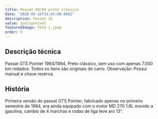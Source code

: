 ```yaml
---
title: Passat 84/84 preto clássico
date: "2020-05-16T14:45:00.000Z"
description: Passat 25
value: Indisponível
featuredImage: Foto 1.jpeg
order: 9
---
```


## Descrição técnica

Passat GTS Pointer 1984/1984, Preto clássico, sem uso com apenas 7.000 km rodados. Todos os itens são originais do carro.
Observação: Possui manual e chave reserva.

## História

Primeira versão do passat GTS Pointer, fabricado apenas no primeiro semestre de 1984, era ainda equipado com o motor MD 270 1.6L movido a gasolina, cambio de 4 marchas e rodas de liga leve aro 13”.